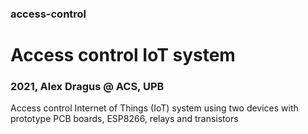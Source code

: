 ### access-control
# Access control IoT system
### 2021, Alex Dragus @ ACS, UPB
Access control Internet of Things (IoT) system using two devices with prototype PCB boards, ESP8266, relays and transistors

